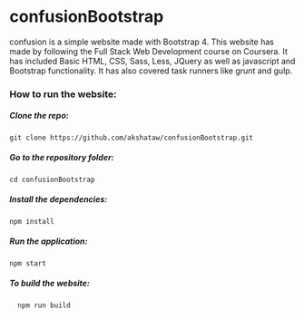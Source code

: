 # confusionBootstrap
  confusion is a simple website made with Bootstrap 4.
  This website has made by following the Full Stack Web Development course on Coursera.
  It has included Basic HTML, CSS, Sass, Less, JQuery as well as javascript and Bootstrap functionality.
  It has also covered task runners like grunt and gulp.
  
### How to run the website:
##### Clone the repo:
    git clone https://github.com/akshataw/confusionBootstrap.git

##### Go to the repository folder:
    cd confusionBootstrap

##### Install the dependencies:
    npm install 

##### Run the application:
    npm start

##### To build the website:
      npm run build
    
    
      

